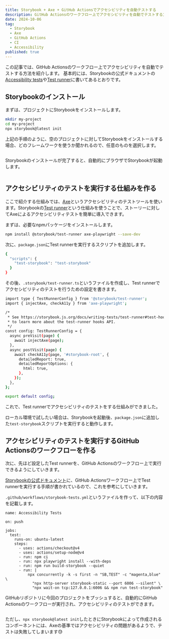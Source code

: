 ```yaml
---
title: Storybook + Axe + GitHub Actionsでアクセシビリティを自動テストする
description: GitHub Actionsのワークフロー上でアクセシビリティを自動でテストする方法を紹介します。
date: 2024-10-06
tag:
  - Storybook
  - Axe
  - GitHub Actions
  - CI
  - Accessibility
published: true
---
```


この記事では、GitHub Actionsのワークフロー上でアクセシビリティを自動でテストする方法を紹介します。
基本的には、Storybookの公式ドキュメントの[Accessibility tests](https://storybook.js.org/docs/writing-tests/accessibility-testing)や[Test runner](https://storybook.js.org/docs/writing-tests/test-runner)に書いてあるとおりです。

## Storybookのインストール

まずは、プロジェクトにStorybookをインストールします。

```sh
mkdir my-project
cd my-project
npx storybook@latest init
```

上記の手順のように、空のプロジェクトに対してStorybookをインストールする場合、どのフレームワークを使うか聞かれるので、任意のものを選択します。

<div align="center" style={{ marginTop: "1rem" }}>
  <img src="/images/storybook-a11y-github-actions/install-script-framework.png" alt="" />
</div>

Storybookのインストールが完了すると、自動的にブラウザでStorybookが起動します。

<div align="center" style={{ marginTop: "1rem" }}>
  <img src="/images/storybook-a11y-github-actions/storybook.png" alt="" />
</div>

## アクセシビリティのテストを実行する仕組みを作る

ここで紹介する仕組みでは、[Axe](https://www.deque.com/axe/)というアクセシビリティのテストツールを使います。Storybookの[Test runner](https://storybook.js.org/docs/writing-tests/test-runner)という仕組みを使うことで、ストーリーに対してAxeによるアクセシビリティテストを簡単に導入できます。

まずは、必要なnpmパッケージをインストールします。

```sh
npm install @storybook/test-runner axe-playwright --save-dev
```

次に、`package.json`にTest runnerを実行するスクリプトを追加します。

```sh
{
  "scripts": {
    "test-storybook": "test-storybook"
  }
}
```

その後、`.storybook/test-runner.ts`というファイルを作成し、Test runnerでアクセシビリティのテストを行うための設定を書きます。

```sh
import type { TestRunnerConfig } from '@storybook/test-runner';
import { injectAxe, checkA11y } from 'axe-playwright';

/*
 * See https://storybook.js.org/docs/writing-tests/test-runner#test-hook-api
 * to learn more about the test-runner hooks API.
 */
const config: TestRunnerConfig = {
  async preVisit(page) {
    await injectAxe(page);
  },
  async postVisit(page) {
    await checkA11y(page, '#storybook-root', {
      detailedReport: true,
      detailedReportOptions: {
        html: true,
      },
    });
  },
};

export default config;
```

これで、Test runnerでアクセシビリティのテストをする仕組みができました。

ローカル環境で試したい場合は、Storybookを起動後、`package.json`に追加した`test-storybook`スクリプトを実行すると動作します。

## アクセシビリティのテストを実行するGitHub Actionsのワークフローを作る

次に、先ほど設定したTest runnerを、GitHub Actionsのワークフロー上で実行できるようにしていきます。

[Storybookの公式ドキュメント](https://storybook.js.org/docs/writing-tests/test-runner#set-up-ci-to-run-tests)に、GitHub Actionsワークフロー上でTest runnerを実行する手順が書かれているので、これを参考にしていきます。

`.github/workflows/storybook-tests.yml`というファイルを作って、以下の内容を記載します。


```
name: Accessibility Tests

on: push

jobs:
  test:
    runs-on: ubuntu-latest
    steps:
      - uses: actions/checkout@v4
      - uses: actions/setup-node@v4
      - run: npm ci
      - run: npx playwright install --with-deps
      - run: npm run build-storybook --quiet
      - run: |
          npx concurrently -k -s first -n "SB,TEST" -c "magenta,blue" \
            "npx http-server storybook-static --port 6006 --silent" \
            "npx wait-on tcp:127.0.0.1:6006 && npm run test-storybook"
```

GitHubリポジトリに今回のプロジェクトをプッシュすると、自動的にGitHub Actionsのワークフローが実行され、アクセシビリティのテストができます。

<div align="center" style={{ marginTop: "1rem" }}>
  <img src="/images/storybook-a11y-github-actions/github-ci-result.png" alt="" />
</div>

ただし、`npx storybook@latest init`したときにStorybookによって作成されるコンポーネントには、Axeの基準ではアクセシビリティの問題があるようで、テストは失敗してしまいます😓
